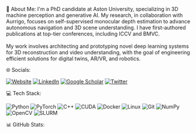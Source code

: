 💫 About Me:
I'm a PhD candidate at Aston University, specializing in 3D machine perception and generative AI. My research, in collaboration with Aurrigo, focuses on self-supervised monocular depth estimation to advance autonomous navigation and 3D scene understanding. I have first-authored publications at top-tier conferences, including ICCV and BMVC.<br><br>My work involves architecting and prototyping novel deep learning systems for 3D reconstruction and video understanding, with the goal of engineering efficient solutions for digital twins, AR/VR, and robotics.

🌐 Socials:
<p align="left">
<a href="https://kieran514.github.io/" target="_blank"><img src="https://www.google.com/search?q=https://img.shields.io/badge/Website-3b5998%3Fstyle%3Dfor-the-badge%26logo%3Dgoogle-chrome%26logoColor%3Dwhite" alt="Website"/></a>
<a href="https://www.google.com/search?q=https://www.linkedin.com/in/kieran-saunders/" target="_blank"><img src="https://www.google.com/search?q=https://img.shields.io/badge/LinkedIn-0077B5%3Fstyle%3Dfor-the-badge%26logo%3Dlinkedin%26logoColor%3Dwhite" alt="LinkedIn"/></a>
<a href="URL_TO_YOUR_GOOGLE_SCHOLAR" target="_blank"><img src="https://img.shields.io/badge/Google_Scholar-4285F4?style=for-the-badge&logo=google-scholar&logoColor=white" alt="Google Scholar"/></a>
<a href="URL_TO_YOUR_TWITTER_X" target="_blank"><img src="https://www.google.com/search?q=https://img.shields.io/badge/Twitter-1DA1F2%3Fstyle%3Dfor-the-badge%26logo%3Dx%26logoColor%3Dwhite" alt="Twitter"/></a>
</p>

💻 Tech Stack:
<p align="left">
<img src="https://www.google.com/search?q=https://img.shields.io/badge/Python-3776AB%3Fstyle%3Dflat%26logo%3Dpython%26logoColor%3Dwhite" alt="Python"/>
<img src="https://www.google.com/search?q=https://img.shields.io/badge/PyTorch-EE4C2C%3Fstyle%3Dflat%26logo%3DPyTorch%26logoColor%3Dwhite" alt="PyTorch"/>
<img src="https://www.google.com/search?q=https://img.shields.io/badge/C%2B%2B-00599C%3Fstyle%3Dflat%26logo%3Dcplusplus%26logoColor%3Dwhite" alt="C++"/>
<img src="https://www.google.com/search?q=https://img.shields.io/badge/CUDA-76B900%3Fstyle%3Dflat%26logo%3Dnvidia%26logoColor%3Dwhite" alt="CUDA"/>
<img src="https://www.google.com/search?q=https://img.shields.io/badge/Docker-2496ED%3Fstyle%3Dflat%26logo%3Ddocker%26logoColor%3Dwhite" alt="Docker"/>
<img src="https://img.shields.io/badge/Linux-FCC624?style=flat&logo=linux&logoColor=black" alt="Linux"/>
<img src="https://www.google.com/search?q=https://img.shields.io/badge/Git-F05032%3Fstyle%3Dflat%26logo%3Dgit%26logoColor%3Dwhite" alt="Git"/>
<img src="https://www.google.com/search?q=https://img.shields.io/badge/NumPy-013243%3Fstyle%3Dflat%26logo%3Dnumpy%26logoColor%3Dwhite" alt="NumPy"/>
<img src="https://www.google.com/search?q=https://img.shields.io/badge/OpenCV-5C3EE8%3Fstyle%3Dflat%26logo%3Dopencv%26logoColor%3Dwhite" alt="OpenCV"/>
<img src="https://www.google.com/search?q=https://img.shields.io/badge/SLURM-128c44%3Fstyle%3Dflat%26logo%3Dlinux%26logoColor%3Dwhite" alt="SLURM"/>
</p>

📊 GitHub Stats:
<br/>
<br/>
